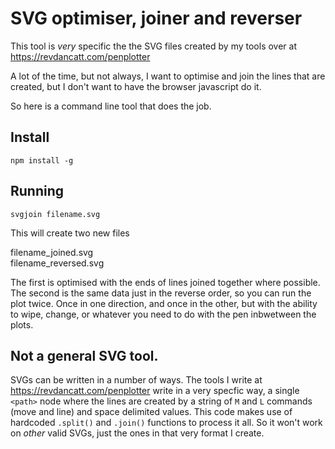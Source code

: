 # SVG optimiser, joiner and reverser

This tool is _very_ specific the the SVG files created by my tools over at https://revdancatt.com/penplotter

A lot of the time, but not always, I want to optimise and join the lines that are created, but I don't want to have the browser javascript do it.

So here is a command line tool that does the job.

## Install

`npm install -g`

## Running

`svgjoin filename.svg`

This will create two new files

filename_joined.svg  
filename_reversed.svg

The first is optimised with the ends of lines joined together where possible. The second is the same data just in the reverse order, so you can run the plot twice. Once in one direction, and once in the other, but with the ability to wipe, change, or whatever you need to do with the pen inbwetween the plots.

## Not a general SVG tool.

SVGs can be written in a number of ways. The tools I write at https://revdancatt.com/penplotter write in a very specfic way, a single `<path>` node where the lines are created by a string of `M` and `L` commands (move and line) and space delimited values. This code makes use of hardcoded `.split()` and `.join()` functions to process it all. So it won't work on _other_ valid SVGs, just the ones in that very format I create.





